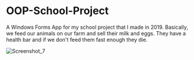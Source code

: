 # OOP-School-Project
A Windows Forms App for my school project that I made in 2019. Basically, we feed our animals on our farm and sell their milk and eggs. They have a health bar and if we don't feed them fast enough they die.

![Screenshot_7](https://user-images.githubusercontent.com/73521213/213939131-16498427-6e08-4f8c-903b-daa20f0f04cf.png)
